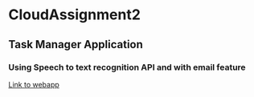 # CloudAssignment2

## Task Manager Application 
### Using Speech to text recognition API and with email feature


[Link to webapp](https://dry-river-89115.herokuapp.com/)
